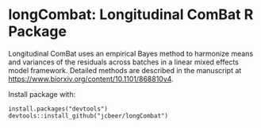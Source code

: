 # longCombat: Longitudinal ComBat R Package

Longitudinal ComBat uses an empirical Bayes method to harmonize means and variances of the residuals across batches in a linear mixed effects model framework. Detailed methods are described in the manuscript at https://www.biorxiv.org/content/10.1101/868810v4.

Install package with: 
```{r, include=FALSE}
install.packages("devtools")
devtools::install_github("jcbeer/longCombat")
```

